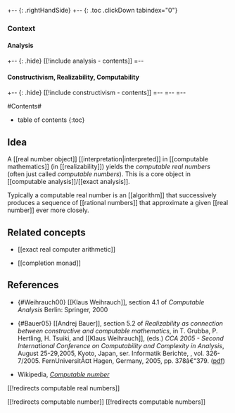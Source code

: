 
+-- {: .rightHandSide}
+-- {: .toc .clickDown tabindex="0"}
### Context
#### Analysis
+-- {: .hide}
[[!include analysis - contents]]
=--
#### Constructivism, Realizability, Computability
+-- {: .hide}
[[!include constructivism - contents]]
=--
=--
=--

#Contents#
* table of contents
{:toc}

## Idea

A [[real number object]] [[interpretation|interpreted]] in [[computable mathematics]] (in [[realizability]]) yields the _computable real numbers_ (often just called _computable numbers_). This is a core object in [[computable analysis]]/[[exact analysis]].

Typically a computable real number is an [[algorithm]] that successively produces a sequence of [[rational numbers]] that approximate a given [[real number]] ever more closely.

## Related concepts

* [[exact real computer arithmetic]]

* [[completion monad]]

## References

* {#Weihrauch00} [[Klaus Weihrauch]], section 4.1 of _Computable Analysis_ Berlin: Springer, 2000


* {#Bauer05} [[Andrej Bauer]], section 5.2 of _Realizability as connection between constructive and computable mathematics_, in T. Grubba, P. Hertling, H. Tsuiki, and [[Klaus Weihrauch]], (eds.) _CCA 2005 - Second International Conference on Computability and Complexity in Analysis_, August 25-29,2005, Kyoto, Japan, ser. Informatik Berichte, , vol. 326-7/2005. FernUniversitÃ¤t Hagen, Germany, 2005, pp. 378â€“379. ([pdf](http://math.andrej.com/data/c2c.pdf))

* Wikipedia, _[Computable number](http://en.wikipedia.org/wiki/Computable_number)_

[[!redirects computable real numbers]]

[[!redirects computable number]]
[[!redirects computable numbers]]
